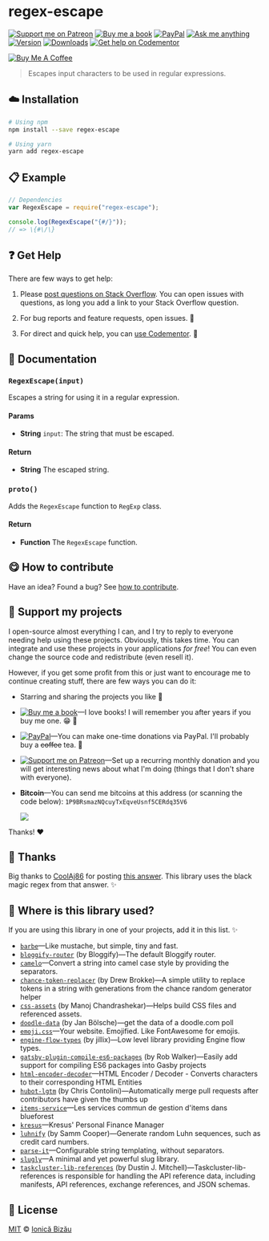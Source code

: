 <!-- Please do not edit this file. Edit the `blah` field in the `package.json` instead. If in doubt, open an issue. -->


# regex-escape

 [![Support me on Patreon][badge_patreon]][patreon] [![Buy me a book][badge_amazon]][amazon] [![PayPal][badge_paypal_donate]][paypal-donations] [![Ask me anything](https://img.shields.io/badge/ask%20me-anything-1abc9c.svg)](https://github.com/IonicaBizau/ama) [![Version](https://img.shields.io/npm/v/regex-escape.svg)](https://www.npmjs.com/package/regex-escape) [![Downloads](https://img.shields.io/npm/dt/regex-escape.svg)](https://www.npmjs.com/package/regex-escape) [![Get help on Codementor](https://cdn.codementor.io/badges/get_help_github.svg)](https://www.codementor.io/johnnyb?utm_source=github&utm_medium=button&utm_term=johnnyb&utm_campaign=github)

<a href="https://www.buymeacoffee.com/H96WwChMy" target="_blank"><img src="https://www.buymeacoffee.com/assets/img/custom_images/yellow_img.png" alt="Buy Me A Coffee"></a>

> Escapes input characters to be used in regular expressions.

## :cloud: Installation

```sh
# Using npm
npm install --save regex-escape

# Using yarn
yarn add regex-escape
```


## :clipboard: Example



```js
// Dependencies
var RegexEscape = require("regex-escape");

console.log(RegexEscape("{#/}"));
// => \{#\/\}
```



## :question: Get Help

There are few ways to get help:

 1. Please [post questions on Stack Overflow](https://stackoverflow.com/questions/ask). You can open issues with questions, as long you add a link to your Stack Overflow question.
 2. For bug reports and feature requests, open issues. :bug:

 3. For direct and quick help, you can [use Codementor](https://www.codementor.io/johnnyb). :rocket:



## :memo: Documentation


### `RegexEscape(input)`
Escapes a string for using it in a regular expression.

#### Params

- **String** `input`: The string that must be escaped.

#### Return
- **String** The escaped string.

### `proto()`
Adds the `RegexEscape` function to `RegExp` class.

#### Return
- **Function** The `RegexEscape` function.



## :yum: How to contribute
Have an idea? Found a bug? See [how to contribute][contributing].


## :sparkling_heart: Support my projects

I open-source almost everything I can, and I try to reply to everyone needing help using these projects. Obviously,
this takes time. You can integrate and use these projects in your applications *for free*! You can even change the source code and redistribute (even resell it).

However, if you get some profit from this or just want to encourage me to continue creating stuff, there are few ways you can do it:


 - Starring and sharing the projects you like :rocket:
 - [![Buy me a book][badge_amazon]][amazon]—I love books! I will remember you after years if you buy me one. :grin: :book:
 - [![PayPal][badge_paypal]][paypal-donations]—You can make one-time donations via PayPal. I'll probably buy a ~~coffee~~ tea. :tea:
 - [![Support me on Patreon][badge_patreon]][patreon]—Set up a recurring monthly donation and you will get interesting news about what I'm doing (things that I don't share with everyone).
 - **Bitcoin**—You can send me bitcoins at this address (or scanning the code below): `1P9BRsmazNQcuyTxEqveUsnf5CERdq35V6`

    ![](https://i.imgur.com/z6OQI95.png)


Thanks! :heart:


## :cake: Thanks
Big thanks to [CoolAj86](http://stackoverflow.com/users/151312/coolaj86) for posting [this answer](http://stackoverflow.com/a/6969486/1420197). This library uses the black magic regex from that answer. :sparkles:

## :dizzy: Where is this library used?
If you are using this library in one of your projects, add it in this list. :sparkles:


 - [`barbe`](https://github.com/IonicaBizau/barbe)—Like mustache, but simple, tiny and fast.
 - [`bloggify-router`](https://github.com/Bloggify/default-router#readme) (by Bloggify)—The default Bloggify router.
 - [`camelo`](https://github.com/IonicaBizau/camelo#readme)—Convert a string into camel case style by providing the separators.
 - [`chance-token-replacer`](https://github.com/drewbrokke/chance-token-replacer#readme) (by Drew Brokke)—A simple utility to replace tokens in a string with generations from the chance random generator helper
 - [`css-assets`](https://github.com/manojchandrashekar/css-assets#readme) (by Manoj Chandrashekar)—Helps build CSS files and referenced assets.
 - [`doodle-data`](https://github.com/regular/doodle-data#readme) (by Jan Bölsche)—get the data of a doodle.com poll
 - [`emoji.css`](https://github.com/IonicaBizau/emoji.css)—Your website. Emojified. Like FontAwesome for emojis.
 - [`engine-flow-types`](https://github.com/jillix/engine-flow-types#readme) (by jillix)—Low level library providing Engine flow types.
 - [`gatsby-plugin-compile-es6-packages`](https://github.com/robwalkerco/gatsby-plugin-compile-es6-packages#readme) (by Rob Walker)—Easily add support for compiling ES6 packages into Gasby projects
 - [`html-encoder-decoder`](https://github.com/IonicaBizau/html-encoder-decoder)—HTML Encoder / Decoder - Converts characters to their corresponding HTML Entities
 - [`hubot-lgtm`](https://github.com/catops/hubot-lgtm#readme) (by Chris Contolini)—Automatically merge pull requests after contributors have given the thumbs up
 - [`items-service`](https://github.com/BlueForestTrees/items-service#readme)—Les services commun de gestion d'items dans blueforest
 - [`kresus`](https://npmjs.com/package/kresus)—Kresus' Personal Finance Manager
 - [`luhnify`](https://github.com/koopero/luhnify#readme) (by Samm Cooper)—Generate random Luhn sequences, such as credit card numbers.
 - [`parse-it`](https://github.com/IonicaBizau/parse-it#readme)—Configurable string templating, without separators.
 - [`slugly`](https://github.com/IonicaBizau/slugly#readme)—A minimal and yet powerful slug library.
 - [`taskcluster-lib-references`](https://github.com/taskcluster/taskcluster-lib-references#readme) (by Dustin J. Mitchell)—Taskcluster-lib-references is responsible for handling the API reference data, including manifests, API references, exchange references, and JSON schemas.

## :scroll: License

[MIT][license] © [Ionică Bizău][website]


[badge_patreon]: https://ionicabizau.github.io/badges/patreon.svg
[badge_amazon]: https://ionicabizau.github.io/badges/amazon.svg
[badge_paypal]: https://ionicabizau.github.io/badges/paypal.svg
[badge_paypal_donate]: https://ionicabizau.github.io/badges/paypal_donate.svg

[patreon]: https://www.patreon.com/ionicabizau
[amazon]: http://amzn.eu/hRo9sIZ
[paypal-donations]: https://www.paypal.com/cgi-bin/webscr?cmd=_s-xclick&hosted_button_id=RVXDDLKKLQRJW

[license]: http://showalicense.com/?fullname=Ionic%C4%83%20Biz%C4%83u%20%3Cbizauionica%40gmail.com%3E%20(https%3A%2F%2Fionicabizau.net)&year=2015#license-mit
[website]: https://ionicabizau.net
[contributing]: /CONTRIBUTING.md
[docs]: /DOCUMENTATION.md
